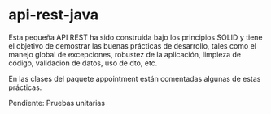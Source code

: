 # api-rest-java
Esta pequeña API REST ha sido construida bajo los principios SOLID y tiene el objetivo de demostrar las buenas prácticas de desarrollo, tales como el manejo global de excepciones, robustez de la aplicación, limpieza de código, validacion de datos, uso de dto,  etc.

En las clases del paquete appointment están comentadas algunas de estas prácticas.

Pendiente: Pruebas unitarias
